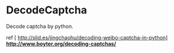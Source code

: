 DecodeCaptcha
=============

Decode captcha by python.

ref [<i class="icon-share"></i> http://slid.es/jingchaohu/decoding-weibo-captcha-in-python]
    **http://www.boyter.org/decoding-captchas/**
